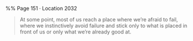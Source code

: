 %% Page 151 · Location 2032 
> At some point, most of us reach a place where we’re afraid to fail, where we instinctively avoid failure and stick only to what is placed in front of us or only what we’re already good at. 
